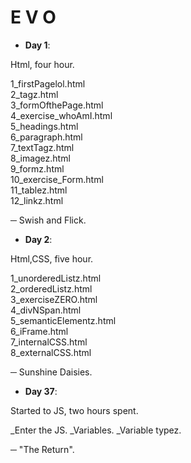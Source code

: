 # E V O

- **Day 1**:

Html, four hour.

1_firstPagelol.html<br/>
2_tagz.html<br/>
3_formOfthePage.html<br/>
4_exercise_whoAmI.html<br/>
5_headings.html<br/>
6_paragraph.html<br/>
7_textTagz.html<br/>
8_imagez.html<br/>
9_formz.html<br/>
10_exercise_Form.html<br/>
11_tablez.html<br/>
12_linkz.html<br/>

─ Swish and Flick.


- **Day 2**:

Html,CSS, five hour.

1_unorderedListz.html<br/>
2_orderedListz.html<br/>
3_exerciseZERO.html<br/>
4_divNSpan.html<br/>
5_semanticElementz.html<br/>
6_iFrame.html<br/>
7_internalCSS.html<br/>
8_externalCSS.html<br/>

─ Sunshine Daisies.


- **Day 37**:

Started to JS, two hours spent.

_Enter the JS.
_Variables.
_Variable typez.

─ "The Return".
